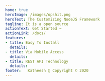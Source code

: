 ```yaml
---
home: true
heroImage: /images/opshit.png
heroText: The Customizing NodeJS Framework
tagline: It is a open source
actionText: Get Started →
actionLink: /docs/
features:
- title: Easy To Install
  details:
- title: Via Mobile Access
  details: 
- title: REST API Technology
  details: 
footer:   Katheesh @ Copyright © 2020
---
```


